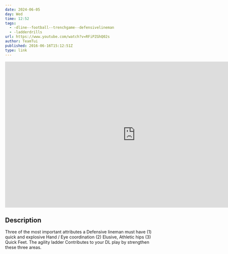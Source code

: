 ```yaml
---
date: 2024-06-05
day: Wed
time: 12:52
tags:
  - -dline--football--trenchgame--defensivelineman
  - -ladderdrills
url: https://www.youtube.com/watch?v=RFiPZGhQ02s
author: TeamTui
published: 2016-06-16T15:12:51Z
type: link
---
```



<iframe width="854" height="480" src="https://www.youtube.com/embed/RFiPZGhQ02s" frameborder="0" allowfullscreen></iframe>

## Description
Three of the most important attributes a Defensive lineman must have (1) quick and explosive Hand / Eye coordination (2) Elusive, Athletic hips (3) Quick Feet. The agility ladder Contributes to your DL play by strengthen these three areas.